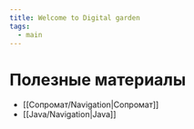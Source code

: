 ```yaml
---
title: Welcome to Digital garden
tags:
  - main
---
```

# Полезные материалы
- [[Сопромат/Navigation|Сопромат]]
- [[Java/Navigation|Java]]